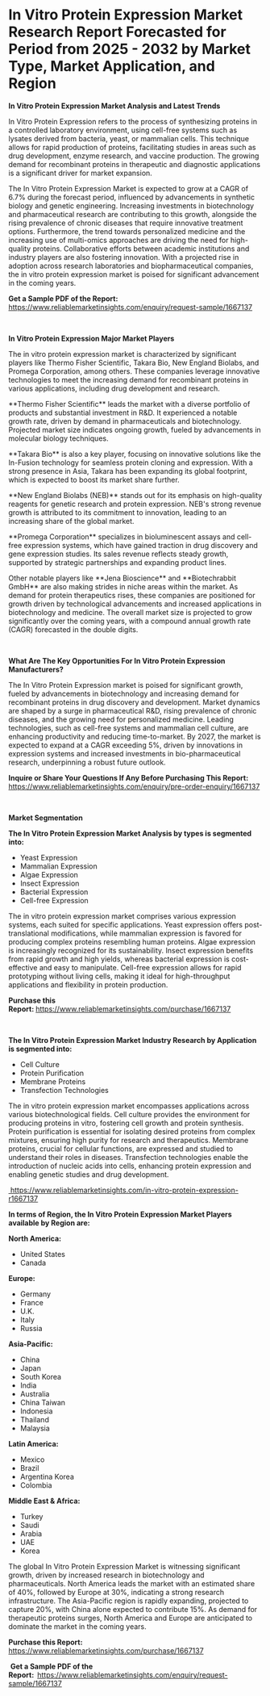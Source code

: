 <p><h1>In Vitro Protein Expression Market Research Report Forecasted for Period from 2025 -  2032 by Market Type, Market Application, and Region</h1></p><p><strong>In Vitro Protein Expression Market Analysis and Latest Trends</strong></p>
<p><p>In Vitro Protein Expression refers to the process of synthesizing proteins in a controlled laboratory environment, using cell-free systems such as lysates derived from bacteria, yeast, or mammalian cells. This technique allows for rapid production of proteins, facilitating studies in areas such as drug development, enzyme research, and vaccine production. The growing demand for recombinant proteins in therapeutic and diagnostic applications is a significant driver for market expansion.</p><p>The In Vitro Protein Expression Market is expected to grow at a CAGR of 6.7% during the forecast period, influenced by advancements in synthetic biology and genetic engineering. Increasing investments in biotechnology and pharmaceutical research are contributing to this growth, alongside the rising prevalence of chronic diseases that require innovative treatment options. Furthermore, the trend towards personalized medicine and the increasing use of multi-omics approaches are driving the need for high-quality proteins. Collaborative efforts between academic institutions and industry players are also fostering innovation. With a projected rise in adoption across research laboratories and biopharmaceutical companies, the in vitro protein expression market is poised for significant advancement in the coming years.</p></p>
<p><strong>Get a Sample PDF of the Report:&nbsp;</strong> <a href="https://www.reliablemarketinsights.com/enquiry/request-sample/1667137?utm_campaign=3083&utm_medium=2&utm_source=Github&utm_content=ia&utm_term=17042025&utm_id=in-vitro-protein-expression">https://www.reliablemarketinsights.com/enquiry/request-sample/1667137</a></p>
<p>&nbsp;</p>
<p><strong>In Vitro Protein Expression Major Market Players</strong></p>
<p><p>The in vitro protein expression market is characterized by significant players like Thermo Fisher Scientific, Takara Bio, New England Biolabs, and Promega Corporation, among others. These companies leverage innovative technologies to meet the increasing demand for recombinant proteins in various applications, including drug development and research.</p><p>**Thermo Fisher Scientific** leads the market with a diverse portfolio of products and substantial investment in R&D. It experienced a notable growth rate, driven by demand in pharmaceuticals and biotechnology. Projected market size indicates ongoing growth, fueled by advancements in molecular biology techniques.</p><p>**Takara Bio** is also a key player, focusing on innovative solutions like the In-Fusion technology for seamless protein cloning and expression. With a strong presence in Asia, Takara has been expanding its global footprint, which is expected to boost its market share further.</p><p>**New England Biolabs (NEB)** stands out for its emphasis on high-quality reagents for genetic research and protein expression. NEB's strong revenue growth is attributed to its commitment to innovation, leading to an increasing share of the global market.</p><p>**Promega Corporation** specializes in bioluminescent assays and cell-free expression systems, which have gained traction in drug discovery and gene expression studies. Its sales revenue reflects steady growth, supported by strategic partnerships and expanding product lines.</p><p>Other notable players like **Jena Bioscience** and **Biotechrabbit GmbH** are also making strides in niche areas within the market. As demand for protein therapeutics rises, these companies are positioned for growth driven by technological advancements and increased applications in biotechnology and medicine. The overall market size is projected to grow significantly over the coming years, with a compound annual growth rate (CAGR) forecasted in the double digits.</p></p>
<p>&nbsp;</p>
<p><strong>What Are The Key Opportunities For In Vitro Protein Expression Manufacturers?</strong></p>
<p><p>The In Vitro Protein Expression market is poised for significant growth, fueled by advancements in biotechnology and increasing demand for recombinant proteins in drug discovery and development. Market dynamics are shaped by a surge in pharmaceutical R&D, rising prevalence of chronic diseases, and the growing need for personalized medicine. Leading technologies, such as cell-free systems and mammalian cell culture, are enhancing productivity and reducing time-to-market. By 2027, the market is expected to expand at a CAGR exceeding 5%, driven by innovations in expression systems and increased investments in bio-pharmaceutical research, underpinning a robust future outlook.</p></p>
<p><strong>Inquire or Share Your Questions If Any Before Purchasing This Report:</strong> <a href="https://www.reliablemarketinsights.com/enquiry/pre-order-enquiry/1667137?utm_campaign=3083&utm_medium=2&utm_source=Github&utm_content=ia&utm_term=17042025&utm_id=in-vitro-protein-expression">https://www.reliablemarketinsights.com/enquiry/pre-order-enquiry/1667137</a></p>
<p>&nbsp;</p>
<p><strong>Market Segmentation</strong></p>
<p><strong>The In Vitro Protein Expression Market Analysis by types is segmented into:</strong></p>
<p><ul><li>Yeast Expression</li><li>Mammalian Expression</li><li>Algae Expression</li><li>Insect Expression</li><li>Bacterial Expression</li><li>Cell-free Expression</li></ul></p>
<p><p>The in vitro protein expression market comprises various expression systems, each suited for specific applications. Yeast expression offers post-translational modifications, while mammalian expression is favored for producing complex proteins resembling human proteins. Algae expression is increasingly recognized for its sustainability. Insect expression benefits from rapid growth and high yields, whereas bacterial expression is cost-effective and easy to manipulate. Cell-free expression allows for rapid prototyping without living cells, making it ideal for high-throughput applications and flexibility in protein production.</p></p>
<p><strong>Purchase this Report:&nbsp;</strong><a href="https://www.reliablemarketinsights.com/purchase/1667137?utm_campaign=3083&utm_medium=2&utm_source=Github&utm_content=ia&utm_term=17042025&utm_id=in-vitro-protein-expression">https://www.reliablemarketinsights.com/purchase/1667137</a></p>
<p>&nbsp;</p>
<p><strong>The In Vitro Protein Expression Market Industry Research by Application is segmented into:</strong></p>
<p><ul><li>Cell Culture</li><li>Protein Purification</li><li>Membrane Proteins</li><li>Transfection Technologies</li></ul></p>
<p><p>The in vitro protein expression market encompasses applications across various biotechnological fields. Cell culture provides the environment for producing proteins in vitro, fostering cell growth and protein synthesis. Protein purification is essential for isolating desired proteins from complex mixtures, ensuring high purity for research and therapeutics. Membrane proteins, crucial for cellular functions, are expressed and studied to understand their roles in diseases. Transfection technologies enable the introduction of nucleic acids into cells, enhancing protein expression and enabling genetic studies and drug development.</p></p>
<p><a href="https://www.reliablemarketinsights.com/in-vitro-protein-expression-r1667137?utm_campaign=3083&utm_medium=2&utm_source=Github&utm_content=ia&utm_term=17042025&utm_id=in-vitro-protein-expression">&nbsp;https://www.reliablemarketinsights.com/in-vitro-protein-expression-r1667137</a></p>
<p><strong>In terms of Region, the In Vitro Protein Expression Market Players available by Region are:</strong></p>
<p>
    <p> <strong> North America: </strong>
        <ul>
            <li>United States</li>
            <li>Canada</li>
        </ul>
        </p> 
    <p> <strong> Europe: </strong>
        <ul>
            <li>Germany</li>
            <li>France</li>
            <li>U.K.</li>
            <li>Italy</li>
            <li>Russia</li>
        </ul>
        </p> 
    <p> <strong> Asia-Pacific: </strong>
        <ul>
            <li>China</li>
            <li>Japan</li>
            <li>South Korea</li>
            <li>India</li>
            <li>Australia</li>
            <li>China Taiwan</li>
            <li>Indonesia</li>
            <li>Thailand</li>
            <li>Malaysia</li>
        </ul>
        </p> 
    <p> <strong> Latin America: </strong>
        <ul>
            <li>Mexico</li>
            <li>Brazil</li>
            <li>Argentina Korea</li>
            <li>Colombia</li>
        </ul>
        </p> 
    <p> <strong> Middle East & Africa: </strong>
        <ul>
            <li>Turkey</li>
            <li>Saudi</li>
            <li>Arabia</li>
            <li>UAE</li>
            <li>Korea</li>
        </ul>
    </p>
    </p>
<p><p>The global In Vitro Protein Expression Market is witnessing significant growth, driven by increased research in biotechnology and pharmaceuticals. North America leads the market with an estimated share of 40%, followed by Europe at 30%, indicating a strong research infrastructure. The Asia-Pacific region is rapidly expanding, projected to capture 20%, with China alone expected to contribute 15%. As demand for therapeutic proteins surges, North America and Europe are anticipated to dominate the market in the coming years.</p></p>
<p><strong>Purchase this Report: </strong><a href="https://www.reliablemarketinsights.com/purchase/1667137?utm_campaign=3083&utm_medium=2&utm_source=Github&utm_content=ia&utm_term=17042025&utm_id=in-vitro-protein-expression">https://www.reliablemarketinsights.com/purchase/1667137</a></p>
<p>&nbsp;<strong>Get a Sample PDF of the Report:&nbsp;&nbsp;</strong><a href="https://www.reliablemarketinsights.com/enquiry/request-sample/1667137?utm_campaign=3083&utm_medium=2&utm_source=Github&utm_content=ia&utm_term=17042025&utm_id=in-vitro-protein-expression">https://www.reliablemarketinsights.com/enquiry/request-sample/1667137</a></p>
<p><strong></strong></p>
<p><p></p><p></p><p></p></p>